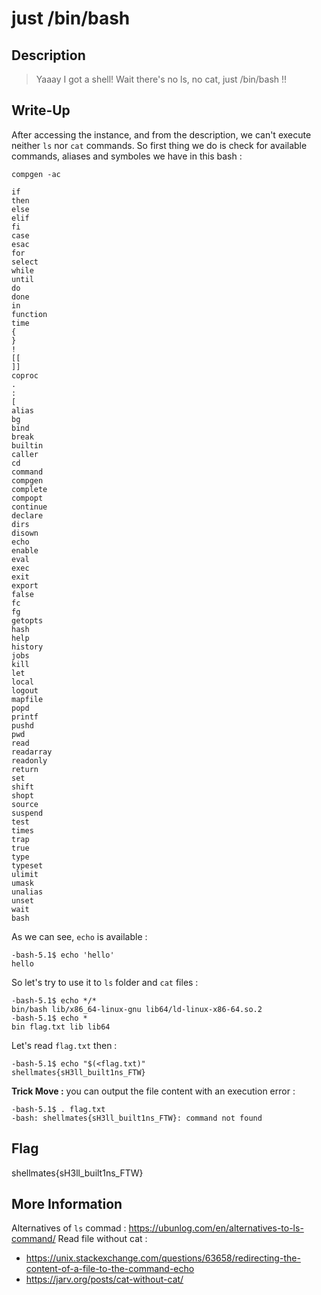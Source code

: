# just /bin/bash

## Description

> Yaaay I got a shell!
> Wait there's no ls, no cat, just /bin/bash !!

## Write-Up

After accessing the instance, and from the description, we can't execute neither `ls` nor `cat` commands. So first thing we do is check for available commands, aliases and symboles we have in this bash :

```
compgen -ac
```

```
if
then
else
elif
fi
case
esac
for
select
while
until
do
done
in
function
time
{
}
!
[[
]]
coproc
.
:
[
alias
bg
bind
break
builtin
caller
cd
command
compgen
complete
compopt
continue
declare
dirs
disown
echo
enable
eval
exec
exit
export
false
fc
fg
getopts
hash
help
history
jobs
kill
let
local
logout
mapfile
popd
printf
pushd
pwd
read
readarray
readonly
return
set
shift
shopt
source
suspend
test
times
trap
true
type
typeset
ulimit
umask
unalias
unset
wait
bash
```

As we can see, `echo` is available :

```
-bash-5.1$ echo 'hello'
hello
```

So let's try to use it to `ls` folder and `cat` files :

```
-bash-5.1$ echo */*
bin/bash lib/x86_64-linux-gnu lib64/ld-linux-x86-64.so.2
-bash-5.1$ echo *
bin flag.txt lib lib64
```

Let's read `flag.txt` then :

```
-bash-5.1$ echo "$(<flag.txt)"
shellmates{sH3ll_built1ns_FTW}
```

**Trick Move :** you can output the file content with an execution error :

```
-bash-5.1$ . flag.txt
-bash: shellmates{sH3ll_built1ns_FTW}: command not found
```

## Flag

shellmates{sH3ll_built1ns_FTW}

## More Information

Alternatives of `ls` commad : https://ubunlog.com/en/alternatives-to-ls-command/
Read file without cat : 
 - https://unix.stackexchange.com/questions/63658/redirecting-the-content-of-a-file-to-the-command-echo
 - https://jarv.org/posts/cat-without-cat/
